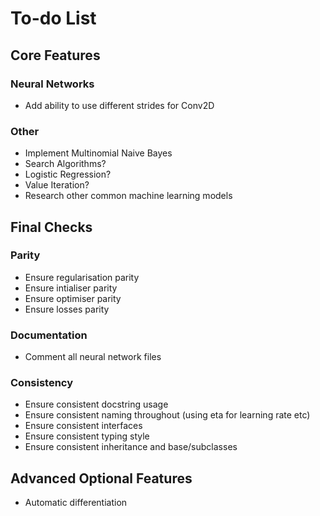 # To-do List

## Core Features

### Neural Networks
- Add ability to use different strides for Conv2D

### Other
- Implement Multinomial Naive Bayes
- Search Algorithms?
- Logistic Regression?
- Value Iteration?
- Research other common machine learning models

## Final Checks
### Parity
- Ensure regularisation parity
- Ensure intialiser parity
- Ensure optimiser parity
- Ensure losses parity

### Documentation
- Comment all neural network files

### Consistency
- Ensure consistent docstring usage
- Ensure consistent naming throughout (using eta for learning rate etc)
- Ensure consistent interfaces 
- Ensure consistent typing style
- Ensure consistent inheritance and base/subclasses

## Advanced Optional Features
- Automatic differentiation
